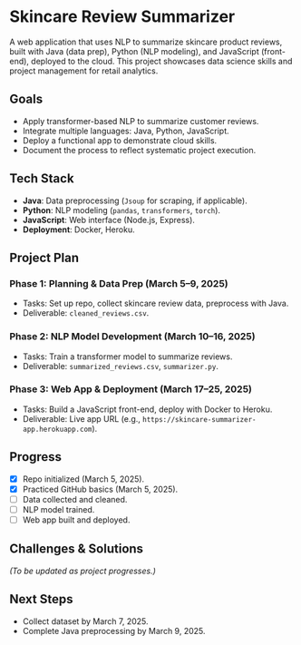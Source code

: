 # Skincare Review Summarizer

A web application that uses NLP to summarize skincare product reviews, built with Java (data prep), Python (NLP modeling), and JavaScript (front-end), deployed to the cloud. This project showcases data science skills and project management for retail analytics.

## Goals
- Apply transformer-based NLP to summarize customer reviews.
- Integrate multiple languages: Java, Python, JavaScript.
- Deploy a functional app to demonstrate cloud skills.
- Document the process to reflect systematic project execution.

## Tech Stack
- **Java**: Data preprocessing (`Jsoup` for scraping, if applicable).
- **Python**: NLP modeling (`pandas`, `transformers`, `torch`).
- **JavaScript**: Web interface (Node.js, Express).
- **Deployment**: Docker, Heroku.

## Project Plan
### Phase 1: Planning & Data Prep (March 5–9, 2025)
- Tasks: Set up repo, collect skincare review data, preprocess with Java.
- Deliverable: `cleaned_reviews.csv`.

### Phase 2: NLP Model Development (March 10–16, 2025)
- Tasks: Train a transformer model to summarize reviews.
- Deliverable: `summarized_reviews.csv`, `summarizer.py`.

### Phase 3: Web App & Deployment (March 17–25, 2025)
- Tasks: Build a JavaScript front-end, deploy with Docker to Heroku.
- Deliverable: Live app URL (e.g., `https://skincare-summarizer-app.herokuapp.com`).

## Progress
- [x] Repo initialized (March 5, 2025).
- [x] Practiced GitHub basics (March 5, 2025).
- [ ] Data collected and cleaned.
- [ ] NLP model trained.
- [ ] Web app built and deployed.

## Challenges & Solutions
*(To be updated as project progresses.)*

## Next Steps
- Collect dataset by March 7, 2025.
- Complete Java preprocessing by March 9, 2025.
